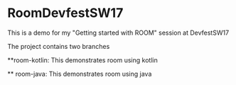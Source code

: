 # RoomDevfestSW17
This is a demo for my "Getting started with ROOM" session at DevfestSW17

The project contains two branches

**room-kotlin: This demonstrates room using kotlin

** room-java: This demonstrates room using java